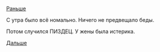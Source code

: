 [Раньше](2017.12.08.md)

С утра было всё номально. Ничего не предвещало беды.

Потом случился ПИЗДЕЦ. У жены была истерика.

[Дальше](2017.12.10.md)